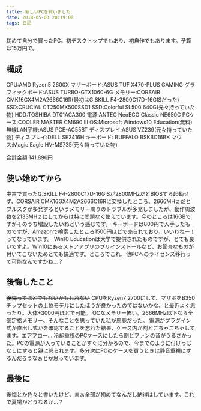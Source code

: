 ```yaml
---
title: 新しいPCを買いました
date: 2018-05-03 20:19:08
tags: 日記
---
```


初めて自分で買ったPC。初デスクトップでもあり、初自作でもあります。予算は15万円で。
<!-- more -->

## 構成
CPU:AMD Ryzen5 2600X
マザーボード:ASUS TUF X470-PLUS GAMING
グラフィックボード:ASUS TURBO-GTX1060-6G
メモリー:CORSAIR CMK16GX4M2A2666C16R(最初はG.SKILL F4-2800C17D-16GISだった)
SSD:CRUCIAL CT250MX500SSD1
SSD:Colorful SL500 640G(元々持っていた物)
HDD:TOSHIBA DT01ACA300
電源:ANTEC NeoECO Classic NE650C
PCケース:COOLER MASTER CM690 Ⅲ
OS:Microsoft Windows10 Education(無料)
無線LAN子機:ASUS PCE-AC55BT
ディスプレイ:ASUS VZ239(元々持っていた物)
ディスプレイ:DELL SE2416H
キーボード: BUFFALO BSKBC16BK
マウス:Magic Eagle HV-MS735(元々持っていた物)

合計金額 141,896円

## 使い始めてから
中古で買ったG.SKILL F4-2800C17D-16GISが2800MHzだとBIOSすら起動せず、CORSAIR CMK16GX4M2A2666C16Rに交換したところ、2666MHｚだとブルスクが多発するというメモリー周りのトラブルが多発しましたが、動作周波数を2133MHｚにしてからは特に問題なく使えています。今のところは16GBですがそのうち増設したいねという感じです。
キーボードは800円で入手したものですが、Amazonで検索したところ1500円ほどで売られており、いいわねー！ってなっています。
Win10 Educationは大学で提供されたものですが、とても良いですよ。Win10にあるストアアプリのプリインストールなど、お節介なものが付いてこないためとても快適です。ところでこれ、他PCへのライセンス移行って可能なんですかね…？

## 後悔したこと
~~後悔ってほどでもないかもしれない~~
CPUをRyzen7 2700にして、マザボをB350チップセットの上位モデルにしたほうが良かったのではないかな、と最近よく思ったり。大体+3000円ほどで可能。
OCなメモリー怖い。2666MHz以下なら全部定格メモリー、そんなことを思っていた私が馬鹿だった。
電源がプラグイン式か直出し式かを確認することを忘れた結果、ケース内が割とごちゃごちゃしてます。エアフロー…
冷却重視のPCケースにしたら割とファンの音がうるさかった。PCの電源が入っていることがすぐに分かるので、今までのように付けっぱなしにすると親に怒られます。多分次にPCのケースを買うときは静音重視にするんだろうなぁとか思っています。

## 最後に
後悔とか色々と書いたけど、まぁ全部が初めてなんだし納得はしています。これで夏場がどうなるか…？
